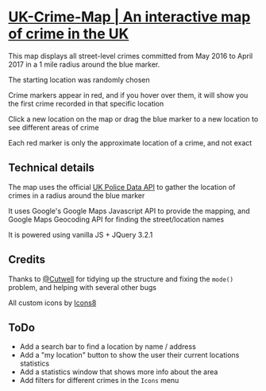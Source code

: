 # [UK-Crime-Map | An interactive map of crime in the UK](https://thatguywiththatname.github.io/UK-Crime-Map/)

This map displays all street-level crimes committed from May 2016 to  April 2017 in a 1 mile radius around the blue marker.

The starting location was randomly chosen

Crime markers appear in red, and if you hover over them, it will show you the first crime recorded in that specific location

Click a new location on the map or drag the blue marker to a new location to see different areas of crime

Each red marker is only the approximate location of a crime, and not exact


## Technical details

The map uses the official [UK Police Data API](https://data.police.uk) to gather the location of crimes in a radius around the blue marker

It uses Google's Google Maps Javascript API to provide the mapping, and Google Maps Geocoding API for finding the street/location names

It is powered using vanilla JS + JQuery 3.2.1


## Credits

Thanks to [@Cutwell](https://github.com/cutwell) for tidying up the structure and fixing the `mode()` problem, and helping with several other bugs

All custom icons by [Icons8](https://icons8.com)

## ToDo

 - Add a search bar to find a location by name / address
 - Add a "my location" button to show the user their current locations statistics
 - Add a statistics window that shows more info about the area
 - Add filters for different crimes in the `Icons` menu
